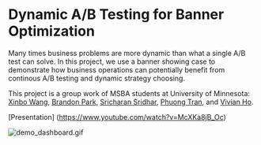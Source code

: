 # Dynamic A/B Testing for Banner Optimization
Many times business problems are more dynamic than what a single A/B test can solve. In this project, we use a banner showing case to demonstrate how business operations can potentially benefit from continous A/B testing and dynamic strategy choosing.

This project is a group work of MSBA students at University of Minnesota: [Xinbo Wang](https://github.com/xinbo-w), [Brandon Park](https://github.com/brandon-park), [Sricharan Sridhar](https://github.com/sricharans), [Phuong Tran](https://github.com/phuongdtrn), and [Vivian Ho](https://github.com/chiayenho).

[Presentation] (https://www.youtube.com/watch?v=McXKa8jB_Oc)

![demo_dashboard.gif](https://github.com/xinbo-w/Dynamic-AB-Testing-for-Banner-Optimization/blob/main/demo_dashboard.gif)
